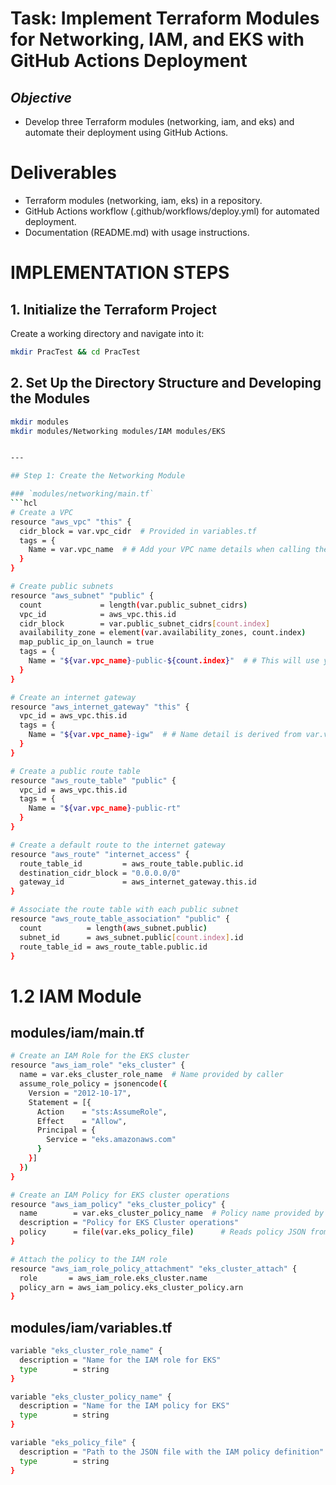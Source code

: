# **Task: Implement Terraform Modules for Networking, IAM, and EKS with GitHub Actions Deployment**

## _Objective_

- Develop three Terraform modules (networking, iam, and eks) and automate their deployment using GitHub Actions.

# Deliverables

- Terraform modules (networking, iam, eks) in a repository.
- GitHub Actions workflow (.github/workflows/deploy.yml) for automated deployment.
- Documentation (README.md) with usage instructions.

# **IMPLEMENTATION STEPS**

## 1. Initialize the Terraform Project

Create a working directory and navigate into it:

```sh
mkdir PracTest && cd PracTest
```

## 2. Set Up the Directory Structure and Developing the Modules

````sh
mkdir modules
mkdir modules/Networking modules/IAM modules/EKS


---

## Step 1: Create the Networking Module

### `modules/networking/main.tf`
```hcl
# Create a VPC
resource "aws_vpc" "this" {
  cidr_block = var.vpc_cidr  # Provided in variables.tf
  tags = {
    Name = var.vpc_name  # # Add your VPC name details when calling the module
  }
}

# Create public subnets
resource "aws_subnet" "public" {
  count             = length(var.public_subnet_cidrs)
  vpc_id            = aws_vpc.this.id
  cidr_block        = var.public_subnet_cidrs[count.index]
  availability_zone = element(var.availability_zones, count.index)
  map_public_ip_on_launch = true
  tags = {
    Name = "${var.vpc_name}-public-${count.index}"  # # This will use your VPC name
  }
}

# Create an internet gateway
resource "aws_internet_gateway" "this" {
  vpc_id = aws_vpc.this.id
  tags = {
    Name = "${var.vpc_name}-igw"  # # Name detail is derived from var.vpc_name
  }
}

# Create a public route table
resource "aws_route_table" "public" {
  vpc_id = aws_vpc.this.id
  tags = {
    Name = "${var.vpc_name}-public-rt"
  }
}

# Create a default route to the internet gateway
resource "aws_route" "internet_access" {
  route_table_id         = aws_route_table.public.id
  destination_cidr_block = "0.0.0.0/0"
  gateway_id             = aws_internet_gateway.this.id
}

# Associate the route table with each public subnet
resource "aws_route_table_association" "public" {
  count          = length(aws_subnet.public)
  subnet_id      = aws_subnet.public[count.index].id
  route_table_id = aws_route_table.public.id
}
````

# 1.2 IAM Module

## modules/iam/main.tf

```sh
# Create an IAM Role for the EKS cluster
resource "aws_iam_role" "eks_cluster" {
  name = var.eks_cluster_role_name  # Name provided by caller
  assume_role_policy = jsonencode({
    Version = "2012-10-17",
    Statement = [{
      Action    = "sts:AssumeRole",
      Effect    = "Allow",
      Principal = {
        Service = "eks.amazonaws.com"
      }
    }]
  })
}

# Create an IAM Policy for EKS cluster operations
resource "aws_iam_policy" "eks_cluster_policy" {
  name        = var.eks_cluster_policy_name  # Policy name provided by caller
  description = "Policy for EKS Cluster operations"
  policy      = file(var.eks_policy_file)      # Reads policy JSON from file
}

# Attach the policy to the IAM role
resource "aws_iam_role_policy_attachment" "eks_cluster_attach" {
  role       = aws_iam_role.eks_cluster.name
  policy_arn = aws_iam_policy.eks_cluster_policy.arn
}
```

## modules/iam/variables.tf

```sh
variable "eks_cluster_role_name" {
  description = "Name for the IAM role for EKS"
  type        = string
}

variable "eks_cluster_policy_name" {
  description = "Name for the IAM policy for EKS"
  type        = string
}

variable "eks_policy_file" {
  description = "Path to the JSON file with the IAM policy definition"
  type        = string
}
```
